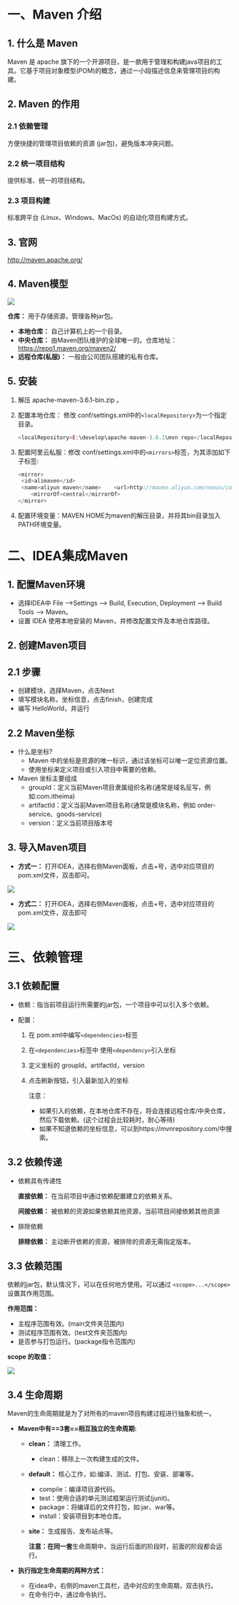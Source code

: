 # 一、Maven 介绍

## 1. 什么是 Maven 

Maven 是 apache 旗下的一个开源项目，是一款用于管理和构建java项目的工具。它基于项目对象模型(POM)的概念，通过一小段描述信息来管理项目的构建。

## 2. Maven 的作用

 ### 2.1 依赖管理

方便快捷的管理项目依赖的资源 (jar包)，避免版本冲突问题。
### 2.2 统一项目结构

提供标准、统一的项目结构。
### 2.3 项目构建

标准跨平台 (Linux、Windows、MacOs) 的自动化项目构建方式。

## 3. 官网

http://maven.apache.org/

## 4. Maven模型

![](../img/Maven模型.png)

**仓库：** 用于存储资源，管理各种jar包。

- **本地仓库：** 自己计算机上的一个目录。
- **中央仓库：** 由Maven团队维护的全球唯一的。仓库地址：https://repo1.maven.org/maven2/ 
- **远程仓库(私服)：** 一般由公司团队搭建的私有仓库。

## 5. 安装

1. 解压 apache-maven-3.6.1-bin.zip 。

2. 配置本地仓库： 修改 conf/settings.xml中的`<localRepository>`为一个指定目录。

   ```javascript
   <localRepository>E:\develop\apache-maven-3.6.1\mvn repo</localRepository>
   ```

3. 配置阿里云私服：修改 conf/settings.xml中的`<mirrors>`标签，为其添加如下子标签:

   ```javascript
   <mirror>
   	<id>alimaven</id>
   	<name>aliyun maven</name>	 <url>http://maven.aliyun.com/nexus/content/groups/public/</url>
       <mirrorOf>central</mirrorOf>
   </mirror>
   ```

4. 配置环境变量：MAVEN HOME为maven的解压目录，并将其bin目录加入PATH环境变量。

# 二、IDEA集成Maven

## 1. 配置Maven环境

- 选择IDEA中 File -->Settings --> Build, Execution, Deployment --> Build Tools --> Maven。
- 设置 IDEA 使用本地安装的 Maven，并修改配置文件及本地仓库路径。

 ## 2. 创建Maven项目

## 2.1 步骤

- 创建模块，选择Maven，点击Next
- 填写模块名称，坐标信息，点击finish，创建完成
- 编写 HelloWorld，并运行

## 2.2 Maven坐标

- 什么是坐标?
  - Maven 中的坐标是资源的唯一标识，通过该坐标可以唯一定位资源位置。
  - 使用坐标来定义项目或引入项目中需要的依赖。
- Maven 坐标主要组成
  - groupld：定义当前Maven项目隶属组织名称(通常是域名反写，例如:com.itheima)
  - artifactld：定义当前Maven项目名称(通常是模块名称，例如 order-service、goods-service)
  - version：定义当前项目版本号

## 3. 导入Maven项目

- **方式一：** 打开IDEA，选择右侧Maven面板，点击+号，选中对应项目的pom.xml文件，双击即可。

![](../img/导入Maven项目.png)

- **方式二：** 打开IDEA，选择右侧Maven面板，点击+号，选中对应项目的pom.xml文件，双击即可

![](../img/导入Maven项目2.png)

# 三、依赖管理

## 3.1 依赖配置

- 依赖：指当前项目运行所需要的jar包，一个项目中可以引入多个依赖。

- 配置：

  1. 在 pom.xml中编写`<dependencies>`标签

  2. 在`<dependencies>`标签中 使用`<dependency>`引入坐标

  3. 定义坐标的 groupld，artifactld，version

  4. 点击刷新按钮，引入最新加入的坐标

     注意：

     - 如果引入的依赖，在本地仓库不存在，将会连接远程仓库/中央仓库，然后下载依赖。(这个过程会比较耗时，耐心等待)
     - 如果不知道依赖的坐标信息，可以到https://mvnrepository.com/中搜索。

## 3.2 依赖传递

- 依赖具有传递性

  **直接依赖：** 在当前项目中通过依赖配置建立的依赖关系。

  **间接依赖：** 被依赖的资源如果依赖其他资源，当前项目间接依赖其他资源

- 排除依赖

  **排除依赖：** 主动断开依赖的资源，被排除的资源无需指定版本。

## 3.3 依赖范围

依赖的jar包，默认情况下，可以在任何地方使用。可以通过 `<scope>...</scope>` 设置其作用范围。

**作用范围：**

- 主程序范围有效。(main文件夹范围内)
- 测试程序范围有效。(test文件夹范围内)
- 是否参与打包运行。(package指令范围内)

**scope 的取值：**

![](../img/scope取值.png)

## 3.4 生命周期

Maven的生命周期就是为了对所有的maven项目构建过程进行抽象和统一。

- **Maven中有==3套==相互独立的生命周期:**

  - **clean：** 清理工作。
    - clean：移除上一次构建生成的文件。
  - **default：** 核心工作，如:编译、测试、打包、安装、部署等。
    - compile：编译项目源代码。
    - test：使用合适的单元测试框架运行测试(junit)。
    - package：将编译后的文件打包，如:jar、war等。
    - install：安装项目到本地仓库。

  - **site：** 生成报告、发布站点等。

    **注意：**在**同一套**生命周期中，当运行后面的阶段时，前面的阶段都会运行。

- **执行指定生命周期的两种方式：**
  - 在idea中，右侧的maven工具栏，选中对应的生命周期，双击执行。
  - 在命令行中，通过命令执行。